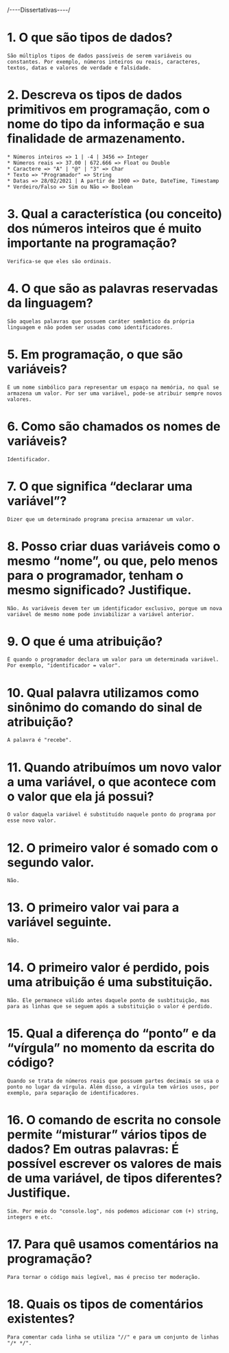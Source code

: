 /----Dissertativas----/

# 1. O que são tipos de dados?

    São múltiplos tipos de dados passíveis de serem variáveis ou constantes. Por exemplo, números inteiros ou reais, caracteres, textos, datas e valores de verdade e falsidade.

# 2. Descreva os tipos de dados primitivos em programação, com o nome do tipo da informação e sua finalidade de armazenamento.

    * Números inteiros => 1 | -4 | 3456 => Integer
    * Números reais => 37.00 | 672.666 => Float ou Double
    * Caractere => "A" | "@" | "3" => Char
    * Texto => "Programador" => String
    * Datas => 28/02/2021 | A partir de 1900 => Date, DateTime, Timestamp
    * Verdeiro/Falso => Sim ou Não => Boolean

# 3. Qual a característica (ou conceito) dos números inteiros que é muito importante na programação?

    Verifica-se que eles são ordinais.

# 4. O que são as palavras reservadas da linguagem?

    São aquelas palavras que possuem caráter semântico da própria linguagem e não podem ser usadas como identificadores.

# 5. Em programação, o que são variáveis?

    É um nome simbólico para representar um espaço na memória, no qual se armazena um valor. Por ser uma variável, pode-se atribuir sempre novos valores.

# 6. Como são chamados os nomes de variáveis?

    Identificador.

# 7. O que significa “declarar uma variável”?

    Dizer que um determinado programa precisa armazenar um valor.

# 8. Posso criar duas variáveis como o mesmo “nome”, ou que, pelo menos para o programador, tenham o mesmo significado? Justifique.

    Não. As variáveis devem ter um identificador exclusivo, porque um nova variável de mesmo nome pode inviabilizar a variável anterior.

# 9. O que é uma atribuição?

    É quando o programador declara um valor para um determinada variável. Por exemplo, "identificador = valor".

# 10. Qual palavra utilizamos como sinônimo do comando do sinal de atribuição?

    A palavra é "recebe".

# 11. Quando atribuímos um novo valor a uma variável, o que acontece com o valor que ela já possui?

    O valor daquela variável é substituído naquele ponto do programa por esse novo valor.

# 12. O primeiro valor é somado com o segundo valor.

    Não.

# 13. O primeiro valor vai para a variável seguinte.

    Não.

# 14. O primeiro valor é perdido, pois uma atribuição é uma substituição.

    Não. Ele permanece válido antes daquele ponto de susbtituição, mas para as linhas que se seguem após a substituição o valor é perdido.

# 15. Qual a diferença do “ponto” e da “vírgula” no momento da escrita do código?

    Quando se trata de números reais que possuem partes decimais se usa o ponto no lugar da vírgula. Além disso, a vírgula tem vários usos, por exemplo, para separação de identificadores.

# 16. O comando de escrita no console permite “misturar” vários tipos de dados? Em outras palavras: É possível escrever os valores de mais de uma variável, de tipos diferentes? Justifique.

    Sim. Por meio do "console.log", nós podemos adicionar com (+) string, integers e etc.

# 17. Para quê usamos comentários na programação?

    Para tornar o código mais legível, mas é preciso ter moderação.

# 18. Quais os tipos de comentários existentes?

    Para comentar cada linha se utiliza "//" e para um conjunto de linhas "/* */".